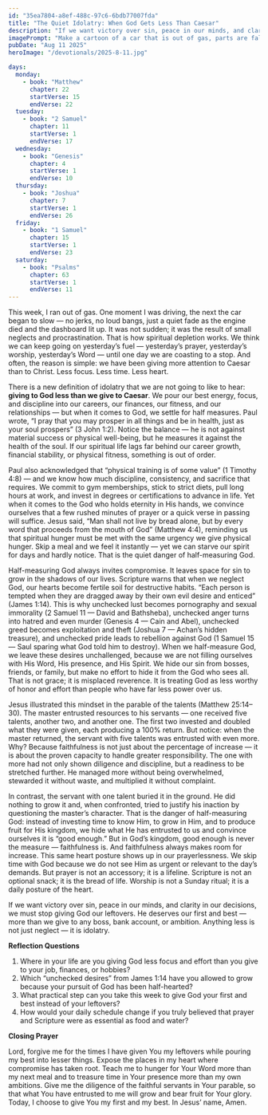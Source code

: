 ```yaml
---
id: "35ea7804-a8ef-488c-97c6-6bdb77007fda"
title: "The Quiet Idolatry: When God Gets Less Than Caesar"
description: "If we want victory over sin, peace in our minds, and clarity in our decisions, we must stop giving God our leftovers. He deserves our first and best — more than we give to any boss, bank account, or ambition. Anything less is not just neglect — it is idolatry."
imagePrompt: "Make a cartoon of a car that is out of gas, parts are falling off of it, smoke coming from the radiator, and all around breaking down."
pubDate: "Aug 11 2025"
heroImage: "/devotionals/2025-8-11.jpg"

days:
  monday:
    - book: "Matthew"
      chapter: 22
      startVerse: 15
      endVerse: 22
  tuesday:
    - book: "2 Samuel"
      chapter: 11
      startVerse: 1
      endVerse: 17
  wednesday:
    - book: "Genesis"
      chapter: 4
      startVerse: 1
      endVerse: 10
  thursday:
    - book: "Joshua"
      chapter: 7
      startVerse: 1
      endVerse: 26
  friday:
    - book: "1 Samuel"
      chapter: 15
      startVerse: 1
      endVerse: 23
  saturday:
    - book: "Psalms"
      chapter: 63
      startVerse: 1
      endVerse: 11
---
```

This week, I ran out of gas. One moment I was driving, the next the car began to slow — no jerks, no loud bangs, just a quiet fade as the engine died and the dashboard lit up. It was not sudden; it was the result of small neglects and procrastination. That is how spiritual depletion works. We think we can keep going on yesterday’s fuel — yesterday’s prayer, yesterday’s worship, yesterday’s Word — until one day we are coasting to a stop. And often, the reason is simple: we have been giving more attention to Caesar than to Christ. Less focus. Less time. Less heart.

There is a new definition of idolatry that we are not going to like to hear: **giving to God less than we give to Caesar**. We pour our best energy, focus, and discipline into our careers, our finances, our fitness, and our relationships — but when it comes to God, we settle for half measures. Paul wrote, “I pray that you may prosper in all things and be in health, just as your soul prospers” (3 John 1:2). Notice the balance — he is not against material success or physical well-being, but he measures it against the health of the soul. If our spiritual life lags far behind our career growth, financial stability, or physical fitness, something is out of order.

Paul also acknowledged that “physical training is of some value” (1 Timothy 4:8) — and we know how much discipline, consistency, and sacrifice that requires. We commit to gym memberships, stick to strict diets, pull long hours at work, and invest in degrees or certifications to advance in life. Yet when it comes to the God who holds eternity in His hands, we convince ourselves that a few rushed minutes of prayer or a quick verse in passing will suffice. Jesus said, “Man shall not live by bread alone, but by every word that proceeds from the mouth of God” (Matthew 4:4), reminding us that spiritual hunger must be met with the same urgency we give physical hunger. Skip a meal and we feel it instantly — yet we can starve our spirit for days and hardly notice. That is the quiet danger of half-measuring God.

Half-measuring God always invites compromise. It leaves space for sin to grow in the shadows of our lives. Scripture warns that when we neglect God, our hearts become fertile soil for destructive habits. “Each person is tempted when they are dragged away by their own evil desire and enticed” (James 1:14). This is why unchecked lust becomes pornography and sexual immorality (2 Samuel 11 — David and Bathsheba), unchecked anger turns into hatred and even murder (Genesis 4 — Cain and Abel), unchecked greed becomes exploitation and theft (Joshua 7 — Achan’s hidden treasure), and unchecked pride leads to rebellion against God (1 Samuel 15 — Saul sparing what God told him to destroy). When we half-measure God, we leave these desires unchallenged, because we are not filling ourselves with His Word, His presence, and His Spirit. We hide our sin from bosses, friends, or family, but make no effort to hide it from the God who sees all. That is not grace; it is misplaced reverence. It is treating God as less worthy of honor and effort than people who have far less power over us.

Jesus illustrated this mindset in the parable of the talents (Matthew 25:14–30). The master entrusted resources to his servants — one received five talents, another two, and another one. The first two invested and doubled what they were given, each producing a 100% return. But notice: when the master returned, the servant with five talents was entrusted with even more. Why? Because faithfulness is not just about the percentage of increase — it is about the proven capacity to handle greater responsibility. The one with more had not only shown diligence and discipline, but a readiness to be stretched further. He managed more without being overwhelmed, stewarded it without waste, and multiplied it without complaint.

In contrast, the servant with one talent buried it in the ground. He did nothing to grow it and, when confronted, tried to justify his inaction by questioning the master’s character. That is the danger of half-measuring God: instead of investing time to know Him, to grow in Him, and to produce fruit for His kingdom, we hide what He has entrusted to us and convince ourselves it is “good enough.” But in God’s kingdom, good enough is never the measure — faithfulness is. And faithfulness always makes room for increase. This same heart posture shows up in our prayerlessness. We skip time with God because we do not see Him as urgent or relevant to the day’s demands. But prayer is not an accessory; it is a lifeline. Scripture is not an optional snack; it is the bread of life. Worship is not a Sunday ritual; it is a daily posture of the heart.

If we want victory over sin, peace in our minds, and clarity in our decisions, we must stop giving God our leftovers. He deserves our first and best — more than we give to any boss, bank account, or ambition. Anything less is not just neglect — it is idolatry.

**Reflection Questions**
  1. Where in your life are you giving God less focus and effort than you give to your job, finances, or hobbies?
  2. Which “unchecked desires” from James 1:14 have you allowed to grow because your pursuit of God has been half-hearted?
  3. What practical step can you take this week to give God your first and best instead of your leftovers?
  4. How would your daily schedule change if you truly believed that prayer and Scripture were as essential as food and water?

**Closing Prayer**

Lord, forgive me for the times I have given You my leftovers while pouring my best into lesser things. Expose the places in my heart where compromise has taken root. Teach me to hunger for Your Word more than my next meal and to treasure time in Your presence more than my own ambitions. Give me the diligence of the faithful servants in Your parable, so that what You have entrusted to me will grow and bear fruit for Your glory. Today, I choose to give You my first and my best. In Jesus’ name, Amen.

